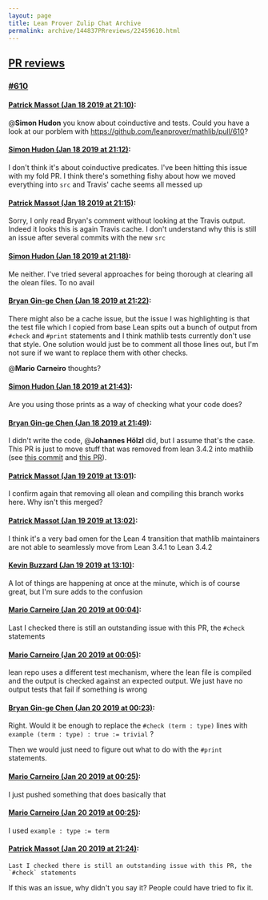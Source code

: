 ```yaml
---
layout: page
title: Lean Prover Zulip Chat Archive 
permalink: archive/144837PRreviews/22459610.html
---
```


## [PR reviews](index.html)
### [#610](22459610.html)

#### [Patrick Massot (Jan 18 2019 at 21:10)](https://leanprover.zulipchat.com/#narrow/stream/144837-PR%20reviews/topic/%23610/near/156396061):
@**Simon Hudon** you know about coinductive and tests. Could you have a look at our porblem with https://github.com/leanprover/mathlib/pull/610?

#### [Simon Hudon (Jan 18 2019 at 21:12)](https://leanprover.zulipchat.com/#narrow/stream/144837-PR%20reviews/topic/%23610/near/156396171):
I don't think it's about coinductive predicates. I've been hitting this issue with my fold PR. I think there's something fishy about how we moved everything into `src` and Travis' cache seems all messed up

#### [Patrick Massot (Jan 18 2019 at 21:15)](https://leanprover.zulipchat.com/#narrow/stream/144837-PR%20reviews/topic/%23610/near/156396326):
Sorry, I only read Bryan's comment without looking at the Travis output. Indeed it looks this is again Travis cache. I don't understand why this is still an issue after several commits with the new `src`

#### [Simon Hudon (Jan 18 2019 at 21:18)](https://leanprover.zulipchat.com/#narrow/stream/144837-PR%20reviews/topic/%23610/near/156396536):
Me neither. I've tried several approaches for being thorough at clearing all the olean files. To no avail

#### [Bryan Gin-ge Chen (Jan 18 2019 at 21:22)](https://leanprover.zulipchat.com/#narrow/stream/144837-PR%20reviews/topic/%23610/near/156396812):
There might also be a cache issue, but the issue I was highlighting is that the test file which I copied from base Lean spits out a bunch of output from `#check` and `#print` statements and I think mathlib tests currently don't use that style. One solution would just be to comment all those lines out, but I'm not sure if we want to replace them with other checks.

@**Mario Carneiro** thoughts?

#### [Simon Hudon (Jan 18 2019 at 21:43)](https://leanprover.zulipchat.com/#narrow/stream/144837-PR%20reviews/topic/%23610/near/156398120):
Are you using those prints as a way of checking what your code does?

#### [Bryan Gin-ge Chen (Jan 18 2019 at 21:49)](https://leanprover.zulipchat.com/#narrow/stream/144837-PR%20reviews/topic/%23610/near/156398526):
I didn't write the code, @**Johannes Hölzl** did, but I assume that's the case. This PR is just to move stuff that was removed from lean 3.4.2 into mathlib (see [this commit](https://github.com/leanprover/lean/commit/e79cb3f2c4987dcfbec8e3e15eb83837cabe1058) and [this PR](https://github.com/leanprover/lean/pull/1989)).

#### [Patrick Massot (Jan 19 2019 at 13:01)](https://leanprover.zulipchat.com/#narrow/stream/144837-PR%20reviews/topic/%23610/near/156434642):
I confirm again that removing all olean and compiling this branch works here. Why isn't this merged?

#### [Patrick Massot (Jan 19 2019 at 13:02)](https://leanprover.zulipchat.com/#narrow/stream/144837-PR%20reviews/topic/%23610/near/156434685):
I think it's a very bad omen for the Lean 4 transition that mathlib maintainers are not able to seamlessly move from Lean 3.4.1 to Lean 3.4.2

#### [Kevin Buzzard (Jan 19 2019 at 13:10)](https://leanprover.zulipchat.com/#narrow/stream/144837-PR%20reviews/topic/%23610/near/156434911):
A lot of things are happening at once at the minute, which is of course great, but I'm sure adds to the confusion

#### [Mario Carneiro (Jan 20 2019 at 00:04)](https://leanprover.zulipchat.com/#narrow/stream/144837-PR%20reviews/topic/%23610/near/156455620):
Last I checked there is still an outstanding issue with this PR, the `#check` statements

#### [Mario Carneiro (Jan 20 2019 at 00:05)](https://leanprover.zulipchat.com/#narrow/stream/144837-PR%20reviews/topic/%23610/near/156455636):
lean repo uses a different test mechanism, where the lean file is compiled and the output is checked against an expected output. We just have no output tests that fail if something is wrong

#### [Bryan Gin-ge Chen (Jan 20 2019 at 00:23)](https://leanprover.zulipchat.com/#narrow/stream/144837-PR%20reviews/topic/%23610/near/156456183):
Right. Would it be enough to replace the `#check (term : type)` lines with `example (term : type) : true := trivial` ?

Then we would just need to figure out what to do with the `#print` statements.

#### [Mario Carneiro (Jan 20 2019 at 00:25)](https://leanprover.zulipchat.com/#narrow/stream/144837-PR%20reviews/topic/%23610/near/156456237):
I just pushed something that does basically that

#### [Mario Carneiro (Jan 20 2019 at 00:25)](https://leanprover.zulipchat.com/#narrow/stream/144837-PR%20reviews/topic/%23610/near/156456239):
I used `example : type := term`

#### [Patrick Massot (Jan 20 2019 at 21:24)](https://leanprover.zulipchat.com/#narrow/stream/144837-PR%20reviews/topic/%23610/near/156496297):
```quote
Last I checked there is still an outstanding issue with this PR, the `#check` statements
```
 If this was an issue, why didn't you say it? People could have tried to fix it.

